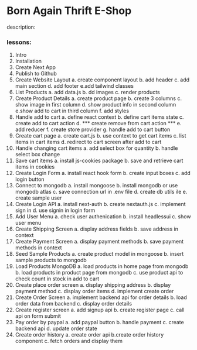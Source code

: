 # Born Again Thrift E-Shop

description:
### lessons:
1. Intro
2. Installation
3. Create Next App
4. Publish to Github
5. Create Website Layout
    a. create component layout
    b. add header
    c. add main section
    d. add footer
    e.add tailwind classes
6. List Products
    a. add data.js
    b. dd images
    c. render products
7. Create Product Details
    a. create product page
    b. create 3 columns
    c. show image in first column
    d. show product info in second column
    e.show add to cart in third column
    f. add styles
8. Handle add to cart
    a. define react context
    b. define cart items state
    c. create add to cart action
    d. *** create remove from cart action ***
    e. add reducer
    f. create store provider
    g. handle add to cart button
9. Create cart page
    a. create cart.js
    b. use context to get cart items
    c. list items in cart items
    d. redirect to cart screen after add to cart
10. Handle changing cart items
    a. add select box for  quantity
    b. handle select box change
11. Save cart items
    a. install js-cookies package
    b. save and retrieve cart items in cookies
12. Create Login Form
    a. install react hook form
    b. create input boxes
    c. add login button
13. Connect to mongodb 
    a. install mongoose
    b. install mongodb or use mongodb atlas
    c. save connection url in .env file
    d. create db utils ile
    e. create sample user
14. Create Login API
    a. install next-auth
    b. create nextauth.js
    c. implement sign in
    d. use signin in login form
15. Add User Menu
    a. check user authenication
    b. install headlessui
    c. show user menu
16. Create Shipping Screen
    a. display address fields
    b. save address in context
17. Create Payment Screen
    a. display payment methods
    b. save payment methods in context
18. Seed Sample Products
    a. create product model in mongoose
    b. insert sample products to mongodb
19. Load Products MongoDB
    a. load products in home page from mongodb
    b. load products in product page from mongodb
    c. use product api to check count in stock in add to cart
20. Create place order screen
    a. display shipping address
    b. display payment method
    c. display order items
    d. implement create order
21. Create Order Screen
    a. implement backend api for order details
    b. load order data from backend
    c. display order details
22. Create register screen
    a. add signup api
    b. create register page
    c. call api on form submit
23. Pay order by paypal
    a. add paypal button
    b. handle payment
    c. create backend api
    d. update order state
24. Create order history
    a. create order  api
    b.create order history component
    c. fetch orders and display them